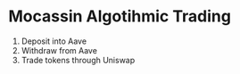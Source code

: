 # Mocassin Algotihmic Trading

1. Deposit into Aave
2. Withdraw from Aave
3. Trade tokens through Uniswap
